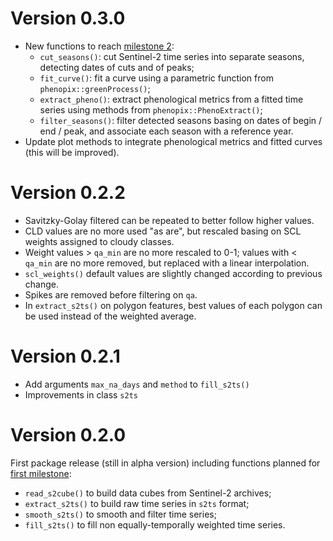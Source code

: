 # Version 0.3.0

- New functions to reach [milestone 2](https://github.com/ranghetti/sen2rts/milestone/2):
    - `cut_seasons()`: cut Sentinel-2 time series into separate seasons, detecting dates of cuts and of peaks;
    - `fit_curve()`: fit a curve using a parametric function  from `phenopix::greenProcess()`;
    - `extract_pheno()`: extract phenological metrics from a fitted time series using methods from `phenopix::PhenoExtract()`;
    - `filter_seasons()`: filter detected seasons basing on dates of begin / end / peak, and associate each season with a reference year.
- Update plot methods to integrate phenological metrics and fitted curves (this will be improved).


# Version 0.2.2

- Savitzky-Golay filtered can be repeated to better follow higher values.
- CLD values are no more used "as are", but rescaled basing on SCL weights 
    assigned to cloudy classes.
- Weight values > `qa_min` are no more rescaled to 0-1; values with < `qa_min` 
    are no more removed, but replaced with a linear interpolation.
- `scl_weights()` default values are slightly changed according to previous change.
- Spikes are removed before filtering on `qa`.
- In `extract_s2ts()` on polygon features, best values of each polygon can be 
    used instead of the weighted average.


# Version 0.2.1

- Add arguments `max_na_days` and `method` to `fill_s2ts()`
- Improvements in class `s2ts`


# Version 0.2.0

First package release (still in alpha version) including functions planned
for [first milestone](https://github.com/ranghetti/sen2rts/milestone/1):

- `read_s2cube()` to build data cubes from Sentinel-2 archives;
- `extract_s2ts()` to build raw time series in `s2ts` format;
- `smooth_s2ts()` to smooth and filter time series;
- `fill_s2ts()` to fill non equally-temporally weighted time series.
